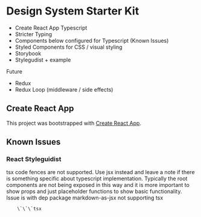 # Design System Starter Kit

- Create React App Typescript
- Stricter Typing
- Components below configured for Typescript (Known Issues)
- Styled Components for CSS / visual styling
- Storybook
- Stylegudist + example

Future

- Redux
- Redux Loop (middleware / side effects)

## Create React App

This project was bootstrapped with [Create React App](https://github.com/facebook/create-react-app).

## Known Issues

### React Styleguidist

tsx code fences are not supported. Use jsx instead and leave a note if there is something specific about typescript implementation. Typically the root components are not being exposed in this way and it is more important to show props and just placeholder functions to show basic functionality. Issue is with dep package markdown-as-jsx not supporting tsx

        \`\`\`tsx
